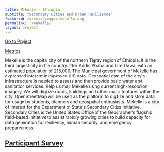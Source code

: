 ```yaml
---
title: Mekelle ‒ Ethiopia
subtitle: "Secondary Cities and Urban Resilience"
featured: /assets/images/mekelle.png
permalink: '/mekelle/'
layout: project
---
```


<a href="http://tasks.hotosm.org/project/1710" class="button" target="_blank" id="red-button" role="button">Go to Project</a>

<p>

<a href="http://www.missingmaps.org/leaderboards/#/missingmaps,hotosm-project-1710" class="button alt big" id="summary-button" target="_blank">Metrics</a>

<p>

<p>Mekelle is the capital city of the northern Tigray region of Ethiopia. It is the third largest city in the country after Addis Ababa and Dire Dawa, with an estimated population of 215,000. The Municipal government of Mekelle has expressed interest in improved GIS data. Geospatial data of the city's infrastructure is needed to assess and then provide basic water and sanitation services. Help us map Mekelle using current high-resolution imagery. We will digitize roads, buildings and other major features within the city. OpenStreetMap will be used as the platform to digitize and store data for usage by students, planners and geospatial enthusiasts. Mekelle is a city of interest for the Department of State's Secondary Cities Initiative. Secondary Cities is the United States Office of the Geographer’s flagship field-based initiative to assist rapidly growing cities to build capacity for data generation for resiliency, human security, and emergency preparedness.</p>

<p>

<h2><a href="http://esurv.org/online-survey.php?survey_ID=LCIILG_fb283cef" class="button alt" id="summary-button" target="_blank">Participant Survey</a></h2>
